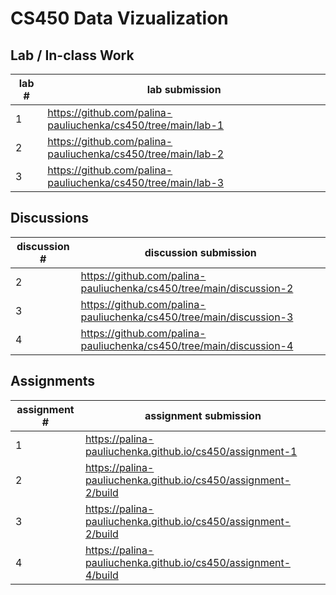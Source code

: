 # CS450 Data Vizualization

## Lab / In-class Work

| lab # | lab submission |
| ------------ | --------------------- |
| 1            | https://github.com/palina-pauliuchenka/cs450/tree/main/lab-1 |
| 2            | https://github.com/palina-pauliuchenka/cs450/tree/main/lab-2 |
| 3            | https://github.com/palina-pauliuchenka/cs450/tree/main/lab-3 |

## Discussions

| discussion # | discussion submission |
| ------------ | --------------------- |
| 2            | https://github.com/palina-pauliuchenka/cs450/tree/main/discussion-2 |
| 3            | https://github.com/palina-pauliuchenka/cs450/tree/main/discussion-3 |
| 4            | https://github.com/palina-pauliuchenka/cs450/tree/main/discussion-4 |


## Assignments

| assignment # | assignment submission |
| ------------ | --------------------- |
| 1            | https://palina-pauliuchenka.github.io/cs450/assignment-1 |
| 2            | https://palina-pauliuchenka.github.io/cs450/assignment-2/build |
| 3            | https://palina-pauliuchenka.github.io/cs450/assignment-2/build |
| 4            | https://palina-pauliuchenka.github.io/cs450/assignment-4/build |
